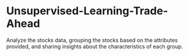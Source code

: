 # Unsupervised-Learning-Trade-Ahead
Analyze the stocks data, grouping the stocks based on the attributes provided, and sharing insights about the characteristics of each group.
